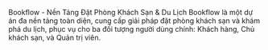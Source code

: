 Bookflow - Nền Tảng Đặt Phòng Khách Sạn & Du Lịch
Bookflow là một dự án đa nền tảng toàn diện, cung cấp giải pháp đặt phòng khách sạn và khám phá du lịch, phục vụ cho ba đối tượng người dùng chính: Khách hàng, Chủ khách sạn, và Quản trị viên.

